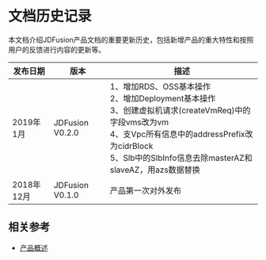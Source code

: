 # 文档历史记录

本文档介绍JDFusion产品文档的重要更新历史，包括新增产品的重大特性和按照用户的反馈进行内容的更新等。

|发布日期|版本|描述|
|-|-|-|
|2019年1月|JDFusion V0.2.0|1、增加RDS、OSS基本操作 <br />2、增加Deployment基本操作 <br />3、创建虚拟机请求(createVmReq)中的字段vms改为vm <br />4、支Vpc所有信息中的addressPrefix改为cidrBlock <br />5、Slb中的SlbInfo信息去除masterAZ和slaveAZ，用azs数据替换|
|2018年12月|JDFusion V0.1.0|产品第一次对外发布|                                       |



## 相关参考

- [产品概述](/documentation/Hybrid-Cloud/JDFusion/Introduction/Product-Overview.md)
